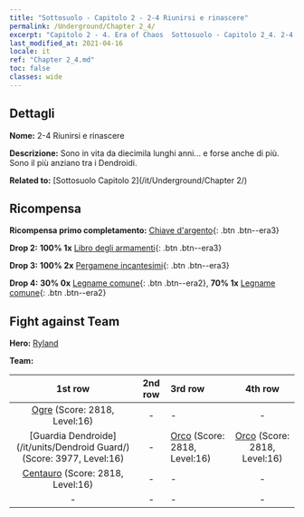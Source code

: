 ```yaml
---
title: "Sottosuolo - Capitolo 2 - 2-4 Riunirsi e rinascere"
permalink: /Underground/Chapter 2_4/
excerpt: "Capitolo 2 - 4. Era of Chaos  Sottosuolo - Capitolo 2_4. 2-4 Riunirsi e rinascere"
last_modified_at: 2021-04-16
locale: it
ref: "Chapter 2_4.md"
toc: false
classes: wide
---
```


## Dettagli

 **Nome:** 2-4 Riunirsi e rinascere

 **Descrizione:** Sono in vita da diecimila lunghi anni... e forse anche di più. Sono il più anziano tra i Dendroidi.

 **Related to:** [Sottosuolo Capitolo 2](/it/Underground/Chapter 2/)

## Ricompensa

 **Ricompensa primo completamento:** [Chiave d'argento](/it/Items/con_693/){: .btn .btn--era3}

 **Drop 2:** **100% 1x** [Libro degli armamenti](/it/Items/mat_18/){: .btn .btn--era3}

 **Drop 3:** **100% 2x** [Pergamene incantesimi](/it/Items/con_694/){: .btn .btn--era3}

 **Drop 4:** **30% 0x** [Legname comune](/it/Items/mat_7/){: .btn .btn--era2}, **70% 1x** [Legname comune](/it/Items/mat_7/){: .btn .btn--era2}


## Fight against Team
 **Hero:** [Ryland](/it/heroes/Ryland/)

 **Team:**


  | 1st row | 2nd row | 3rd row | 4th row |
  |:----:|:----:|:----|:----:|
  | [Ogre](/it/units/Ogre/) (Score: 2818, Level:16)  | - | - | - |
  | [Guardia Dendroide](/it/units/Dendroid Guard/) (Score: 3977, Level:16)  | - | [Orco](/it/units/Orc/) (Score: 2818, Level:16)  | [Orco](/it/units/Orc/) (Score: 2818, Level:16)  |
  | [Centauro](/it/units/Centaur/) (Score: 2818, Level:16)  | - | - | - |
  | - | - | - | - |



